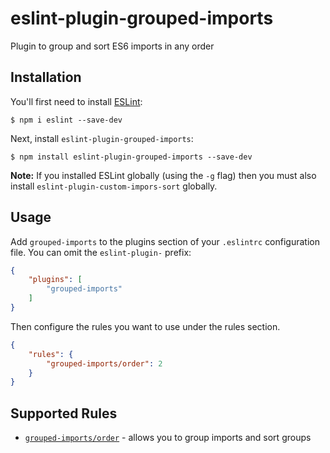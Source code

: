 # eslint-plugin-grouped-imports

Plugin to group and sort ES6 imports in any order

## Installation

You'll first need to install [ESLint](http://eslint.org):

```
$ npm i eslint --save-dev
```

Next, install `eslint-plugin-grouped-imports`:

```
$ npm install eslint-plugin-grouped-imports --save-dev
```

**Note:** If you installed ESLint globally (using the `-g` flag) then you must also install `eslint-plugin-custom-impors-sort` globally.

## Usage

Add `grouped-imports` to the plugins section of your `.eslintrc` configuration file. You can omit the `eslint-plugin-` prefix:

```json
{
    "plugins": [
        "grouped-imports"
    ]
}
```


Then configure the rules you want to use under the rules section.

```json
{
    "rules": {
        "grouped-imports/order": 2
    }
}
```

## Supported Rules

- [`grouped-imports/order`](docs/rules/order.md) - allows you to group imports and sort groups





